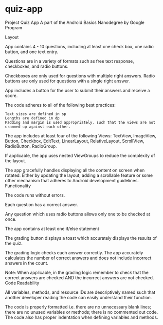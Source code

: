 # quiz-app
Project
Quiz App
A part of the Android Basics Nanodegree by Google Program 

 Layout

App contains 4 - 10 questions, including at least one check box, one radio button, and one text entry.

Questions are in a variety of formats such as free text response, checkboxes, and radio buttons.

Checkboxes are only used for questions with multiple right answers. Radio buttons are only used for questions with a single right answer.

App includes a button for the user to submit their answers and receive a score.

The code adheres to all of the following best practices:

    Text sizes are defined in sp
    Lengths are defined in dp
    Padding and margin is used appropriately, such that the views are not crammed up against each other.

The app includes at least four of the following Views: TextView, ImageView, Button, Checkbox, EditText, LinearLayout, RelativeLayout, ScrollView, RadioButton, RadioGroup.

If applicable, the app uses nested ViewGroups to reduce the complexity of the layout.

The app gracefully handles displaying all the content on screen when rotated. Either by updating the layout, adding a scrollable feature or some other mechanism that adheres to Android development guidelines.
Functionality

The code runs without errors.

Each question has a correct answer.

Any question which uses radio buttons allows only one to be checked at once.

The app contains at least one if/else statement

The grading button displays a toast which accurately displays the results of the quiz.

The grading logic checks each answer correctly. The app accurately calculates the number of correct answers and does not include incorrect answers in the count.

Note: When applicable, in the grading logic remember to check that the correct answers are checked AND the incorrect answers are not checked.
Code Readability

All variables, methods, and resource IDs are descriptively named such that another developer reading the code can easily understand their function.

The code is properly formatted i.e. there are no unnecessary blank lines; there are no unused variables or methods; there is no commented out code.
The code also has proper indentation when defining variables and methods.
